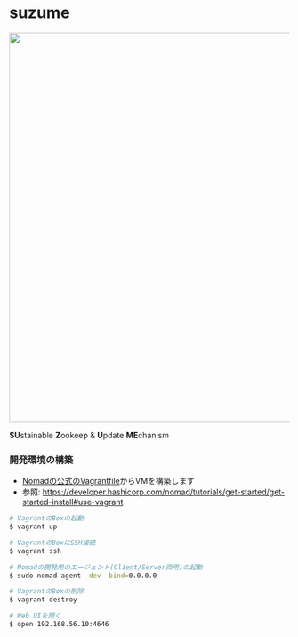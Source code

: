 # suzume

<img src="./logo.png" width="700">

**SU**stainable **Z**ookeep & **U**pdate **ME**chanism

### 開発環境の構築

- [Nomadの公式のVagrantfile](https://raw.githubusercontent.com/hashicorp/nomad/master/demo/vagrant/Vagrantfile)からVMを構築します
- 参照: https://developer.hashicorp.com/nomad/tutorials/get-started/get-started-install#use-vagrant

```bash
# VagrantのBoxの起動
$ vagrant up

# VagrantのBoxにSSH接続
$ vagrant ssh

# Nomadの開発用のエージェント(Client/Server両用)の起動
$ sudo nomad agent -dev -bind=0.0.0.0

# VagrantのBoxの削除
$ vagrant destroy

# Web UIを開く
$ open 192.168.56.10:4646
```
